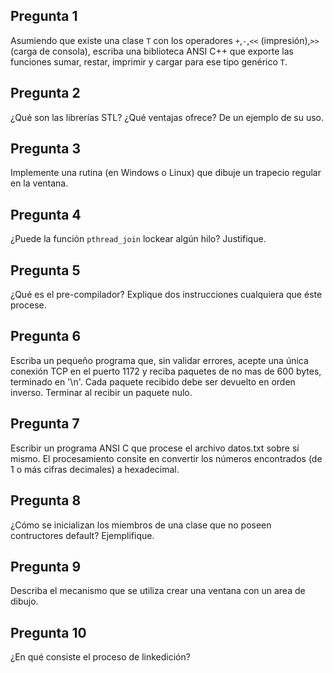 ## Pregunta 1

Asumiendo que existe una clase ``T`` con los operadores ``+``,``-``,``<<`` (impresión),``>>`` (carga de consola), escriba una biblioteca ANSI C++ que exporte las funciones sumar, restar, imprimir y cargar para ese tipo genérico ``T``.

## Pregunta 2
¿Qué son las librerías STL? ¿Qué ventajas ofrece? De un ejemplo de su uso.

## Pregunta 3
Implemente una rutina (en Windows o Linux) que dibuje un trapecio regular en la ventana.

## Pregunta 4
¿Puede la función ``pthread_join`` lockear algún hilo? Justifique.

## Pregunta 5
¿Qué es el pre-compilador? Explique dos instrucciones cualquiera que éste procese.

## Pregunta 6
Escriba un pequeño programa que, sin validar errores, acepte una única conexión TCP en el puerto 1172 y reciba paquetes de no mas de 600 bytes, terminado en '\n'. Cada paquete recibido debe ser devuelto en orden inverso. Terminar al recibir un paquete nulo.

## Pregunta 7
Escribir un programa ANSI C que procese el archivo datos.txt sobre sí mismo. El procesamiento consite en convertir los números encontrados (de 1 o más cifras decimales) a hexadecimal.

## Pregunta 8
¿Cómo se inicializan los miembros de una clase que no poseen contructores default? Ejemplifique.

## Pregunta 9
Describa el mecanismo que se utiliza crear una ventana con un area de dibujo.

## Pregunta 10
¿En qué consiste el proceso de linkedición?

